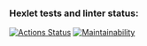### Hexlet tests and linter status:
[![Actions Status](https://github.com/qcwaaap/frontend-project-44/actions/workflows/hexlet-check.yml/badge.svg)](https://github.com/qcwaaap/frontend-project-44/actions)
[![Maintainability](https://api.codeclimate.com/v1/badges/9cafbd02e6c86791563a/maintainability)](https://codeclimate.com/github/qcwaaap/frontend-project-44/maintainability)
